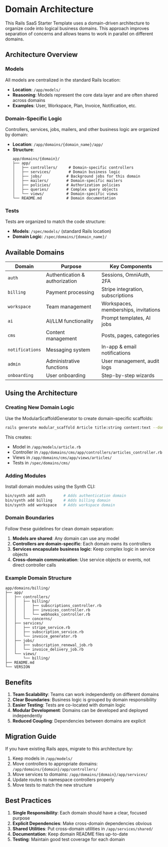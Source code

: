 # Domain Architecture

This Rails SaaS Starter Template uses a domain-driven architecture to organize code into logical business domains. This approach improves separation of concerns and allows teams to work in parallel on different domains.

## Architecture Overview

### Models
All models are centralized in the standard Rails location:
- **Location**: `/app/models/`
- **Reasoning**: Models represent the core data layer and are often shared across domains
- **Examples**: User, Workspace, Plan, Invoice, Notification, etc.

### Domain-Specific Logic
Controllers, services, jobs, mailers, and other business logic are organized by domain:
- **Location**: `/app/domains/{domain_name}/app/`
- **Structure**:
  ```
  app/domains/{domain}/
  ├── app/
  │   ├── controllers/     # Domain-specific controllers
  │   ├── services/        # Domain business logic
  │   ├── jobs/           # Background jobs for this domain
  │   ├── mailers/        # Domain-specific mailers
  │   ├── policies/       # Authorization policies
  │   ├── queries/        # Complex query objects
  │   └── views/          # Domain-specific views
  └── README.md           # Domain documentation
  ```

### Tests
Tests are organized to match the code structure:
- **Models**: `/spec/models/` (standard Rails location)
- **Domain Logic**: `/spec/domains/{domain_name}/`

## Available Domains

| Domain | Purpose | Key Components |
|--------|---------|----------------|
| `auth` | Authentication & authorization | Sessions, OmniAuth, 2FA |
| `billing` | Payment processing | Stripe integration, subscriptions |
| `workspace` | Team management | Workspaces, memberships, invitations |
| `ai` | AI/LLM functionality | Prompt templates, AI jobs |
| `cms` | Content management | Posts, pages, categories |
| `notifications` | Messaging system | In-app & email notifications |
| `admin` | Administrative functions | User management, audit logs |
| `onboarding` | User onboarding | Step-by-step wizards |

## Using the Architecture

### Creating New Domain Logic

Use the ModularScaffoldGenerator to create domain-specific scaffolds:

```bash
rails generate modular_scaffold Article title:string content:text --domain=cms
```

This creates:
- Model in `/app/models/article.rb`
- Controller in `/app/domains/cms/app/controllers/articles_controller.rb`
- Views in `/app/domains/cms/app/views/articles/`
- Tests in `/spec/domains/cms/`

### Adding Modules

Install domain modules using the Synth CLI:

```bash
bin/synth add auth        # Adds authentication domain
bin/synth add billing     # Adds billing domain
bin/synth add workspace   # Adds workspace domain
```

### Domain Boundaries

Follow these guidelines for clean domain separation:

1. **Models are shared**: Any domain can use any model
2. **Controllers are domain-specific**: Each domain owns its controllers
3. **Services encapsulate business logic**: Keep complex logic in service objects
4. **Cross-domain communication**: Use service objects or events, not direct controller calls

### Example Domain Structure

```
app/domains/billing/
├── app/
│   ├── controllers/
│   │   ├── billing/
│   │   │   ├── subscriptions_controller.rb
│   │   │   ├── invoices_controller.rb
│   │   │   └── webhooks_controller.rb
│   │   └── concerns/
│   ├── services/
│   │   ├── stripe_service.rb
│   │   ├── subscription_service.rb
│   │   └── invoice_generator.rb
│   ├── jobs/
│   │   ├── subscription_renewal_job.rb
│   │   └── invoice_delivery_job.rb
│   └── views/
│       └── billing/
├── README.md
└── VERSION
```

## Benefits

1. **Team Scalability**: Teams can work independently on different domains
2. **Clear Boundaries**: Business logic is grouped by domain responsibility
3. **Easier Testing**: Tests are co-located with domain logic
4. **Modular Development**: Domains can be developed and deployed independently
5. **Reduced Coupling**: Dependencies between domains are explicit

## Migration Guide

If you have existing Rails apps, migrate to this architecture by:

1. Keep models in `/app/models/`
2. Move controllers to appropriate domains: `/app/domains/{domain}/app/controllers/`
3. Move services to domains: `/app/domains/{domain}/app/services/`
4. Update routes to namespace controllers properly
5. Move tests to match the new structure

## Best Practices

1. **Single Responsibility**: Each domain should have a clear, focused purpose
2. **Explicit Dependencies**: Make cross-domain dependencies obvious
3. **Shared Utilities**: Put cross-domain utilities in `/app/services/shared/`
4. **Documentation**: Keep domain README files up-to-date
5. **Testing**: Maintain good test coverage for each domain